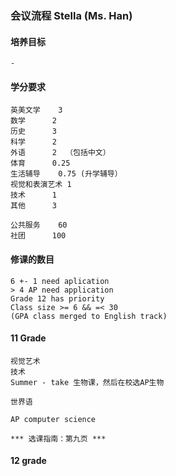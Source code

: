### 会议流程  Stella (Ms. Han)

#### 培养目标
	- 

#### 学分要求

	英美文学	3
	数学		2
	历史		3
	科学		2
	外语		2  （包括中文）
	体育		0.25
	生活辅导	0.75 (升学辅导）
	视觉和表演艺术	1
	技术		1
	其他		3

	公共服务	60
	社团		100

#### 修课的数目

	6 +- 1 need aplication
	> 4 AP need application
	Grade 12 has priority
	Class size >= 6 && =< 30
	(GPA class merged to English track)

#### 11 Grade

	视觉艺术
	技术
	Summer - take 生物课，然后在校选AP生物

	世界语

	AP computer science

	*** 选课指南：第九页 *** 

#### 12 grade

	
